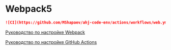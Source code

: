 # Webpack5

```md
![CI](https://github.com/MShapaev/ahj-code-env/actions/workflows/web.yml/badge.svg)
```
[Руководство по настройке Webpack](https://webpack.js.org/guides/)

[Руководство по настройке GitHub Actions](https://docs.github.com/en/actions/quickstart)

